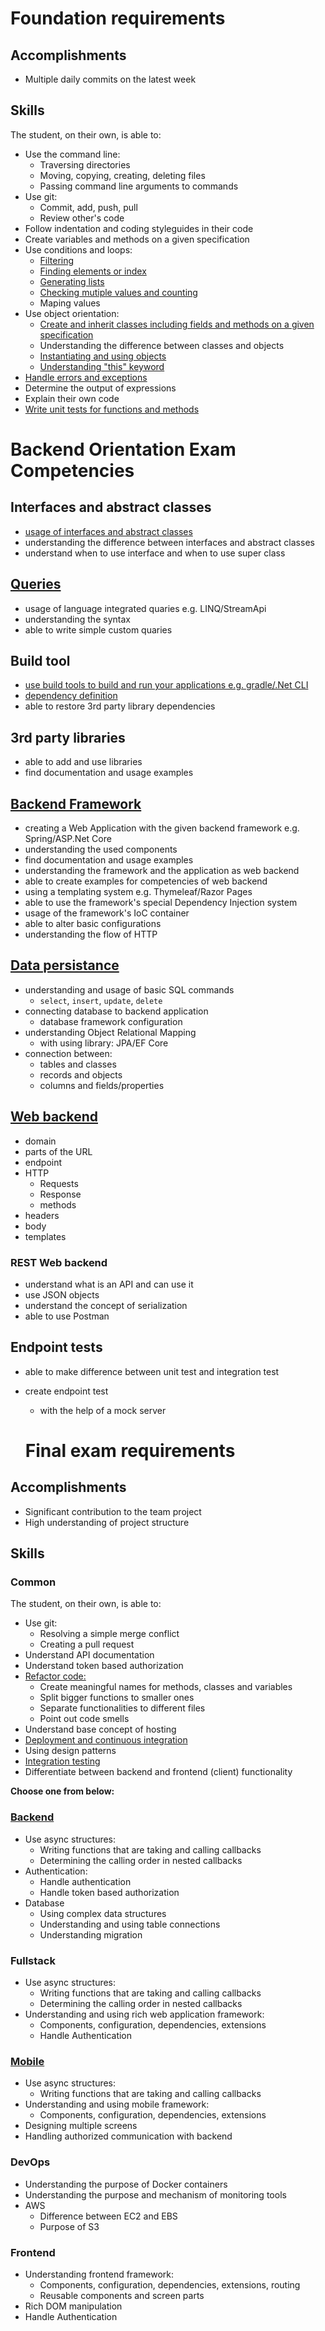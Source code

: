 # Foundation requirements

## Accomplishments

 -  Multiple daily commits on the latest week

## Skills

The student, on their own, is able to:

 -  Use the command line:
     -  Traversing directories
     -  Moving, copying, creating, deleting files
     -  Passing command line arguments to commands
 -  Use git:
     -  Commit, add, push, pull
     -  Review other's code
 -  Follow indentation and coding styleguides in their code
 -  Create variables and methods on a given specification
 -  Use conditions and loops:
     -  [Filtering](https://github.com/greenfox-academy/BalazsSalfay/blob/master/week-02/day-01/oddeven/src/OddEven.java)
     -  [Finding elements or index](https://github.com/BalazsSalfay/exam-trial-basics/blob/master/countas/src/CountAs.java)
     -  [Generating lists](https://github.com/greenfox-academy/BalazsSalfay/blob/master/week-02/day-03/candyshop/src/CandyShop.java)
     -  [Checking mutiple values and counting](https://github.com/greenfox-academy/BalazsSalfay/blob/master/week-02/day-02/sumallelements/src/SumAllElements.java)
     -  Maping values
 -  Use object orientation:
     -  [Create and inherit classes including fields and methods on a given specification](https://github.com/greenfox-academy/BalazsSalfay/tree/master/week-06/day-02/instruments/src)
     -  Understanding the difference between classes and objects
     -  [Instantiating and using objects](https://github.com/greenfox-academy/BalazsSalfay/tree/master/week-04/day-02/gardenapplication/src)
     -  [Understanding "this" keyword](https://github.com/BalazsSalfay/exam-trial-basics/blob/master/pirates/src/Pirate.java)
 -  [Handle errors and exceptions](https://github.com/greenfox-academy/BalazsSalfay/blob/master/week-03/day-01/writemultiplelines/src/WriteMultipleLines.java)
 -  Determine the output of expressions
 -  Explain their own code
 -  [Write unit tests for functions and methods](https://github.com/greenfox-academy/BalazsSalfay/blob/master/week-07/day-02/dojo/numberconvertertdd/test/NumberConverterTest.java)
 
 # Backend Orientation Exam Competencies

## Interfaces and abstract classes

- [usage of interfaces and abstract classes](https://github.com/greenfox-academy/huli-kalendaryo-android/tree/dev/app/src/main/java/com/greenfox/kalendaryo/http/backend)
- understanding the difference between interfaces and abstract classes
- understand when to use interface and when to use super class

## [Queries](https://github.com/greenfox-academy/BalazsSalfay/blob/master/week-10/exampractice/licenceplate/src/main/java/com/greenfoxacademy/licenceplatesearch/services/CarServiceImpl.java)

- usage of language integrated quaries e.g. LINQ/StreamApi
- understanding the syntax
- able to write simple custom quaries

## Build tool

- [use build tools to build and run your applications e.g. gradle/.Net CLI](https://github.com/greenfox-academy/BalazsSalfay/tree/master/week-08/day-01/candidate/src/main/java/com/greenfoxacademy/todoswithdatabase) 
- [dependency definition](https://github.com/BalazsSalfay/candidate/blob/master/src/main/java/com/greenfoxacademy/todoswithdatabase/controllers/CandidateController.java)
- able to restore 3rd party library dependencies

## 3rd party libraries

- able to add and use libraries
- find documentation and usage examples

## [Backend Framework](https://github.com/greenfox-academy/BalazsSalfay/tree/master/week-10/exampractice/gfwebstore/src/main/java/comgreenfoxacademy/gfwebshop)

- creating a Web Application with the given backend framework e.g. Spring/ASP.Net Core
- understanding the used components
- find documentation and usage examples
- understanding the framework and the application as web backend
- able to create examples for competencies of web backend
- using a templating system e.g. Thymeleaf/Razor Pages
- able to use the framework's special Dependency Injection system
- usage of the framework's IoC container
- able to alter basic configurations
- understanding the flow of HTTP

## [Data persistance](https://github.com/greenfox-academy/huli-kalendaryo-backend)

- understanding and usage of basic SQL commands
  - `select`, `insert`, `update`, `delete`
- connecting database to backend application
  - database framework configuration
- understanding Object Relational Mapping
  - with using library: JPA/EF Core
- connection between:
  - tables and classes
  - records and objects
  - columns and fields/properties
  
  

## [Web backend]()

- domain
- parts of the URL
- endpoint
- HTTP
  - Requests
  - Response
  - methods
- headers
- body
- templates

### REST Web backend

- understand what is an API and can use it
- use JSON objects
- understand the concept of serialization
- able to use Postman

## Endpoint tests

- able to make difference between unit test and integration test
- create endpoint test
  - with the help of a mock server
  
  # Final exam requirements

## Accomplishments

 -  Significant contribution to the team project
 -  High understanding of project structure

## Skills

### Common

The student, on their own, is able to:
 -  Use git:
     -  Resolving a simple merge conflict
     -  Creating a pull request
 -  Understand API documentation
 -  Understand token based authorization
 -  [Refactor code:](https://github.com/greenfox-academy/AttilaMandoki/blob/master/Week-09/Day-1/Dojo-Tennis_Game/src/TennisGame3.java)
     -  Create meaningful names for methods, classes and variables
     -  Split bigger functions to smaller ones
     -  Separate functionalities to different files
     -  Point out code smells
 -  Understand base concept of hosting
 -  [Deployment and continuous integration](https://dashboard.heroku.com/apps/evening-taiga-51799)
 -  Using design patterns
 -  [Integration testing](https://github.com/greenfox-academy/BalazsSalfay/blob/master/week-10/exampractice/gfwebstore/src/test/java/comgreenfoxacademy/gfwebshop/controllers/StoreRestControllerTest.java)
 -  Differentiate between backend and frontend (client) functionality


**Choose one from below:**

### [Backend](https://github.com/greenfox-academy/huli-kalendaryo-backend/tree/dev/src/main/java/com/greenfoxacademy/opal/kalendaryo/kalendaryo)

 -  Use async structures:
     -  Writing functions that are taking and calling callbacks
     -  Determining the calling order in nested callbacks
 -  Authentication:
     -  Handle authentication
     -  Handle token based authorization
 -  Database
     - Using complex data structures
     - Understanding and using table connections
     - Understanding migration 

### Fullstack

 -  Use async structures:
     -  Writing functions that are taking and calling callbacks
     -  Determining the calling order in nested callbacks
 -  Understanding and using rich web application framework:
     -  Components, configuration, dependencies, extensions
     -  Handle Authentication

### [Mobile](https://github.com/greenfox-academy/huli-kalendaryo-android/tree/dev/app/src/main/java/com/greenfox/kalendaryo)

 -  Use async structures:
     -  Writing functions that are taking and calling callbacks
 -  Understanding and using mobile framework:
     -  Components, configuration, dependencies, extensions
 -  Designing multiple screens
 -  Handling authorized communication with backend

### DevOps

 -  Understanding the purpose of Docker containers
 -  Understanding the purpose and mechanism of monitoring tools
 -  AWS
     -  Difference between EC2 and EBS
     -  Purpose of S3

### Frontend

 -  Understanding frontend framework:
     -  Components, configuration, dependencies, extensions, routing
     -  Reusable components and screen parts
 -  Rich DOM manipulation
 -  Handle Authentication
